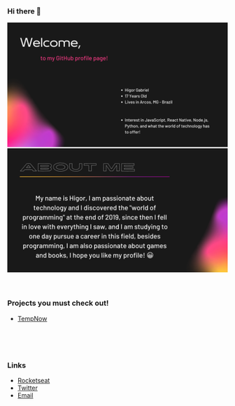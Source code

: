 ### Hi there 👋


![Welcome](/github-welcome.png?raw=true)
![Abou Me](/github-aboutme.png?raw=true)
<br />
<br />
<br />
### Projects you must check out!

- [TempNow](https://github.com/H1gor1248/TempNow)


<br />
<br />
<br />

### Links

- [Rocketseat](https://app.rocketseat.com.br/me/higor-gabriel-1592114498)
- [Twitter](https://twitter.com/H1gor1)
- [Email](mailto:higorgabrieldev@gmail.com)

<!--
**H1gor1248/H1gor1248** is a ✨ _special_ ✨ repository because its `README.md` (this file) appears on your GitHub profile.

Here are some ideas to get you started:

- 🔭 I’m currently working on ...
- 🌱 I’m currently learning ...
- 👯 I’m looking to collaborate on ...
- 🤔 I’m looking for help waith ...
- 💬 Ask me about ...
- 📫 How to reach me: ...
- 😄 Pronouns: ...
- ⚡ Fun fact: ...
-->
